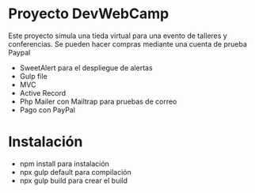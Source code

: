 # Proyecto DevWebCamp

Este proyecto simula una tieda virtual para una evento de talleres y conferencias. Se pueden hacer compras mediante una cuenta de prueba Paypal

 - SweetAlert para el despliegue de alertas
 - Gulp file
 - MVC
 - Active Record
 - Php Mailer con Mailtrap para pruebas de correo
 - Pago con PayPal

 # Instalación
 - npm install para instalación
 - npx gulp default para compilación
 - npx gulp build para crear el build